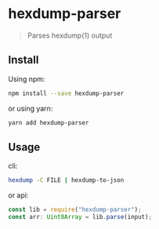 # hexdump-parser

> Parses hexdump(1) output

## Install

Using npm:

```sh
npm install --save hexdump-parser
```

or using yarn:

```sh
yarn add hexdump-parser
```

## Usage

cli:
```sh
hexdump -C FILE | hexdump-to-json
```

or api:
```js
const lib = require("hexdump-parser");
const arr: Uint8Array = lib.parse(input);
```
